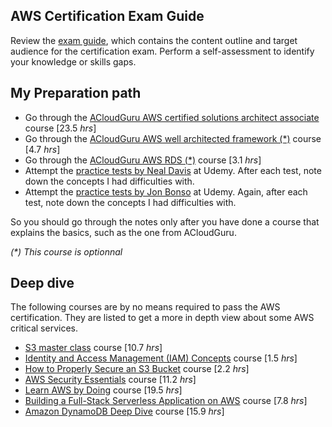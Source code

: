 ## AWS Certification Exam Guide
Review the [exam guide](https://d1.awsstatic.com/training-and-certification/docs-sa-assoc/AWS-Certified-Solutions-Architect-Associate_Exam-Guide.pdf), which contains the content outline and target audience for the certification exam. Perform a self-assessment to identify your knowledge or skills gaps.

## My Preparation path
* Go through the [ACloudGuru AWS certified solutions architect associate](https://acloud.guru/learn/aws-certified-solutions-architect-associate) course [23.5 *hrs*]
* Go through the [ACloudGuru AWS well architected framework (*)](https://acloud.guru/learn/aws-well-architected-framework) course [4.7 *hrs*]
* Go through the [ACloudGuru AWS RDS (*)](https://acloud.guru/learn/aws-rds) course [3.1 *hrs*]
* Attempt the [practice tests by Neal Davis](https://www.udemy.com/course/aws-certified-solutions-architect-associate-practice-tests-k/) at Udemy. After each test, note down the concepts I had difficulties with.
* Attempt the [practice tests by Jon Bonso](https://www.udemy.com/course/aws-certified-solutions-architect-associate-amazon-practice-exams-saa-c02/) at Udemy. Again, after each test, note down the concepts I had difficulties with.

So you should go through the notes only after you have done a course that explains the basics, such as the one from ACloudGuru.

_(*) This course is optionnal_

## Deep dive
The following courses are by no means required to pass the AWS certification. They are listed to get a more in depth view about some AWS critical services.
* [S3 master class](https://acloud.guru/learn/s3-masterclass) course [10.7 *hrs*]
* [Identity and Access Management (IAM) Concepts](https://acloud.guru/learn/identity-and-access-management-concepts) course [1.5 *hrs*]
* [How to Properly Secure an S3 Bucket](https://acloud.guru/learn/how-to-properly-secure-an-s3-bucket) course [2.2 *hrs*]
* [AWS Security Essentials](https://acloud.guru/learn/4653d0ed-8896-42af-988f-756d4bcf583e) course [11.2 *hrs*]
* [Learn AWS by Doing](https://acloud.guru/learn/178db59b-70f1-4bd8-8d74-9ab9263f8f9a) course [19.5 *hrs*]
* [Building a Full-Stack Serverless Application on AWS](https://acloud.guru/learn/871c7714-6ba7-46f9-9458-b60c779e5a18) course [7.8 *hrs*]
* [Amazon DynamoDB Deep Dive](https://acloud.guru/learn/4d91ceee-353d-47be-af9e-996ece43dca6) course [15.9 *hrs*]


